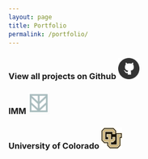```yaml
---
layout: page
title: Portfolio
permalink: /portfolio/
---
```


<h3>View all projects on Github <a href="https://github.com/martinezfran63">
  <img src="/assets/images/github.png" alt="Github" style="width:42px;height:42px;border:0">
</a> </h3>


<h3>IMM
<a href="https://github.com/martinezfran63/hazel_peanut_butter">
  <img src="/assets/images/imm.png" alt="Github" style="width:42px;height:42px;border:0">
</a>
</h3>


<h3>University of Colorado
<a href="https://github.com/martinezfran63/Ralphie_Employee_Services">
  <img src="/assets/images/cu.png" alt="Github" style="width:42px;height:42px;border:0">
</a>
</h3>